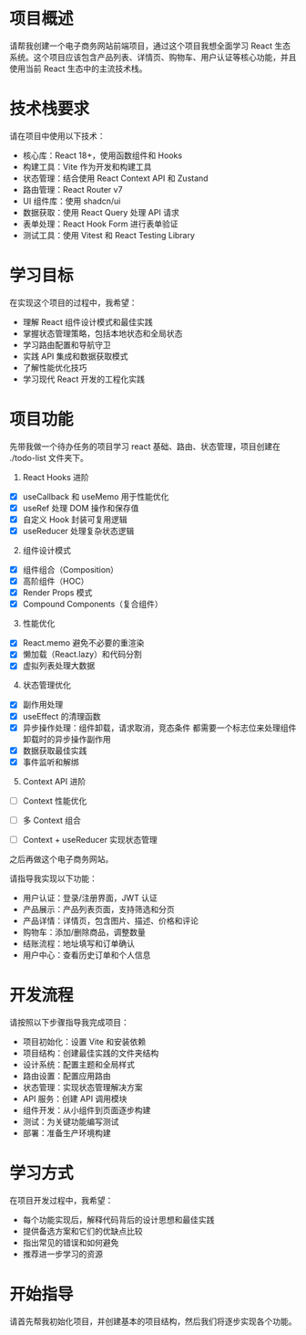 
# 项目概述
请帮我创建一个电子商务网站前端项目，通过这个项目我想全面学习 React 生态系统。这个项目应该包含产品列表、详情页、购物车、用户认证等核心功能，并且使用当前 React 生态中的主流技术栈。

# 技术栈要求

请在项目中使用以下技术：

- 核心库：React 18+，使用函数组件和 Hooks
- 构建工具：Vite 作为开发和构建工具
- 状态管理：结合使用 React Context API 和 Zustand
- 路由管理：React Router v7
- UI 组件库：使用 shadcn/ui
- 数据获取：使用 React Query 处理 API 请求
- 表单处理：React Hook Form 进行表单验证
- 测试工具：使用 Vitest 和 React Testing Library

# 学习目标
在实现这个项目的过程中，我希望：

- 理解 React 组件设计模式和最佳实践
- 掌握状态管理策略，包括本地状态和全局状态
- 学习路由配置和导航守卫
- 实践 API 集成和数据获取模式
- 了解性能优化技巧
- 学习现代 React 开发的工程化实践

# 项目功能

先带我做一个待办任务的项目学习 react 基础、路由、状态管理，项目创建在 ./todo-list 文件夹下。

1. React Hooks 进阶
  - [x] useCallback 和 useMemo 用于性能优化
  - [x] useRef 处理 DOM 操作和保存值
  - [x] 自定义 Hook 封装可复用逻辑
  - [x] useReducer 处理复杂状态逻辑
2. 组件设计模式
  - [x] 组件组合（Composition）
  - [x] 高阶组件（HOC）
  - [x] Render Props 模式
  - [x] Compound Components（复合组件）
3. 性能优化
  - [x] React.memo 避免不必要的重渲染
  - [x] 懒加载（React.lazy）和代码分割
  - [x] 虚拟列表处理大数据
4. 状态管理优化
  - [x] 副作用处理
  - [x] useEffect 的清理函数
  - [x] 异步操作处理：组件卸载，请求取消，竞态条件 都需要一个标志位来处理组件卸载时的异步操作副作用
  - [x] 数据获取最佳实践
  - [x] 事件监听和解绑
5. Context API 进阶
  - [ ] Context 性能优化
  - [ ] 多 Context 组合
  - [ ] Context + useReducer 实现状态管理


之后再做这个电子商务网站。

请指导我实现以下功能：

- 用户认证：登录/注册界面，JWT 认证
- 产品展示：产品列表页面，支持筛选和分页
- 产品详情：详情页，包含图片、描述、价格和评论
- 购物车：添加/删除商品，调整数量
- 结账流程：地址填写和订单确认
- 用户中心：查看历史订单和个人信息

# 开发流程
请按照以下步骤指导我完成项目：

- 项目初始化：设置 Vite 和安装依赖
- 项目结构：创建最佳实践的文件夹结构
- 设计系统：配置主题和全局样式
- 路由设置：配置应用路由
- 状态管理：实现状态管理解决方案
- API 服务：创建 API 调用模块
- 组件开发：从小组件到页面逐步构建
- 测试：为关键功能编写测试
- 部署：准备生产环境构建

# 学习方式
在项目开发过程中，我希望：

- 每个功能实现后，解释代码背后的设计思想和最佳实践
- 提供备选方案和它们的优缺点比较
- 指出常见的错误和如何避免
- 推荐进一步学习的资源

# 开始指导
请首先帮我初始化项目，并创建基本的项目结构，然后我们将逐步实现各个功能。